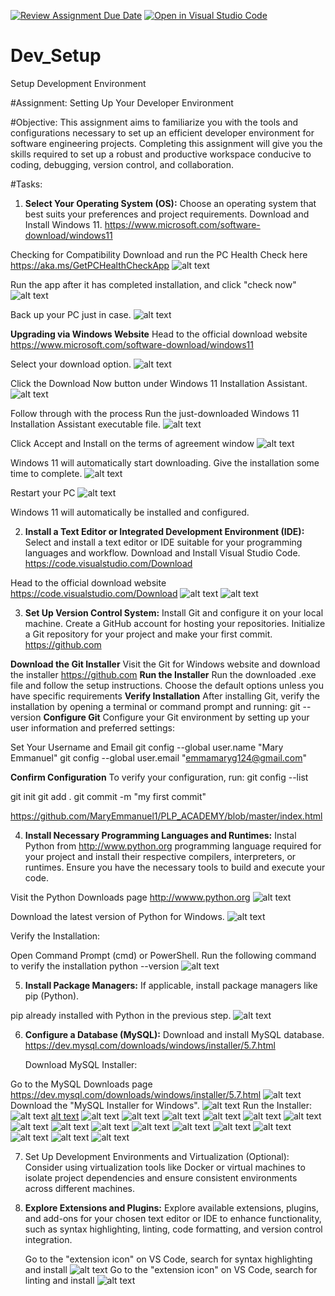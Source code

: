 [![Review Assignment Due Date](https://classroom.github.com/assets/deadline-readme-button-22041afd0340ce965d47ae6ef1cefeee28c7c493a6346c4f15d667ab976d596c.svg)](https://classroom.github.com/a/vbnbTt5m)
[![Open in Visual Studio Code](https://classroom.github.com/assets/open-in-vscode-2e0aaae1b6195c2367325f4f02e2d04e9abb55f0b24a779b69b11b9e10269abc.svg)](https://classroom.github.com/online_ide?assignment_repo_id=15282335&assignment_repo_type=AssignmentRepo)
# Dev_Setup
Setup Development Environment

#Assignment: Setting Up Your Developer Environment

#Objective:
This assignment aims to familiarize you with the tools and configurations necessary to set up an efficient developer environment for software engineering projects. Completing this assignment will give you the skills required to set up a robust and productive workspace conducive to coding, debugging, version control, and collaboration.

#Tasks:

1. **Select Your Operating System (OS):**
   Choose an operating system that best suits your preferences and project requirements. Download and Install Windows 11. https://www.microsoft.com/software-download/windows11

Checking for Compatibility
Download and run the PC Health Check here https://aka.ms/GetPCHealthCheckApp
![alt text](image-4.png)

Run the app after it has completed installation, and click "check now"
![alt text](image-5.png)

Back up your PC just in case.
![alt text](image-6.png)

**Upgrading via Windows Website**
Head to the official download website https://www.microsoft.com/software-download/windows11

Select your download option.
![alt text](<Screenshot (209).png>)

 Click the Download Now button under Windows 11 Installation Assistant.
 ![alt text](image-7.png)

Follow through with the process
Run the just-downloaded Windows 11 Installation Assistant executable file.
![alt text](image-8.png)

Click Accept and Install on the terms of agreement window
![alt text](image-9.png)

Windows 11 will automatically start downloading. Give the installation some time to complete.
![alt text](image-10.png)

Restart your PC
![alt text](image-11.png)

Windows 11 will automatically be installed and configured.


2. **Install a Text Editor or Integrated Development Environment (IDE):**
   Select and install a text editor or IDE suitable for your programming languages and workflow. Download and Install Visual Studio Code. https://code.visualstudio.com/Download

Head to the official download website  https://code.visualstudio.com/Download
 ![alt text](<Screenshot (195).png>)
 ![alt text](<Screenshot (196).png>)


3. **Set Up Version Control System:**
   Install Git and configure it on your local machine. Create a GitHub account for hosting your repositories. Initialize a Git repository for your project and make your first commit. https://github.com

**Download the Git Installer**
Visit the Git for Windows website and download the installer https://github.com
**Run the Installer**
Run the downloaded .exe file and follow the setup instructions.
Choose the default options unless you have specific requirements
**Verify Installation**
After installing Git, verify the installation by opening a terminal or command prompt and running:
git --version
**Configure Git**
Configure your Git environment by setting up your user information and preferred settings:

Set Your Username and Email
git config --global user.name "Mary Emmanuel"
git config --global user.email "emmamaryg124@gmail.com"

 **Confirm Configuration**
To verify your configuration, run:
git config --list

git init
git add .
git commit -m "my first commit"

https://github.com/MaryEmmanuel1/PLP_ACADEMY/blob/master/index.html


4. **Install Necessary Programming Languages and Runtimes:**
  Instal Python from http://www.python.org programming language required for your project and install their respective compilers, interpreters, or runtimes. Ensure you have the necessary tools to build and execute your code.

Visit the Python Downloads page http://wwww.python.org
![alt text](<Screenshot (197).png>)

Download the latest version of Python for Windows.
![alt text](<Screenshot (198).png>)

Verify the Installation:

Open Command Prompt (cmd) or PowerShell.
Run the following command to verify the installation
python --version
![alt text](<Screenshot (199).png>)

5. **Install Package Managers:**
   If applicable, install package managers like pip (Python).

pip already installed with Python in the previous step.
![alt text](<Screenshot (200).png>)


6. **Configure a Database (MySQL):**
   Download and install MySQL database. https://dev.mysql.com/downloads/windows/installer/5.7.html

   Download MySQL Installer:

Go to the MySQL Downloads page https://dev.mysql.com/downloads/windows/installer/5.7.html
![alt text](<Screenshot (201).png>)
Download the "MySQL Installer for Windows".
![alt text](<Screenshot (202).png>)
Run the Installer:
![alt text](<Screenshot (203).png>)
[alt text](<Screenshot (212).png>)
![alt text](<Screenshot (214).png>)
![alt text](<Screenshot (215).png>)
![alt text](<Screenshot (216).png>)
![alt text](<Screenshot (217).png>)
![alt text](<Screenshot (218).png>)
![alt text](<Screenshot (219).png>)
![alt text](<Screenshot (220).png>)
![alt text](<Screenshot (221).png>)
![alt text](<Screenshot (222).png>)
![alt text](<Screenshot (223).png>)
![alt text](<Screenshot (224).png>)
![alt text](<Screenshot (225).png>)
![alt text](<Screenshot (226).png>)
![alt text](<Screenshot (227).png>)
![alt text](<Screenshot (228).png>)
![alt text](<Screenshot (229).png>)


7. Set Up Development Environments and Virtualization (Optional):
   Consider using virtualization tools like Docker or virtual machines to isolate project dependencies and ensure consistent environments across different machines.

8. **Explore Extensions and Plugins:**
   Explore available extensions, plugins, and add-ons for your chosen text editor or IDE to enhance functionality, such as syntax highlighting, linting, code formatting, and version control integration.

   Go to the "extension icon" on VS Code, search for syntax highlighting and install
   ![alt text](<Screenshot (207)-1.png>)
Go to the "extension icon" on VS Code, search for linting and install
![alt text](<Screenshot (208).png>)   


